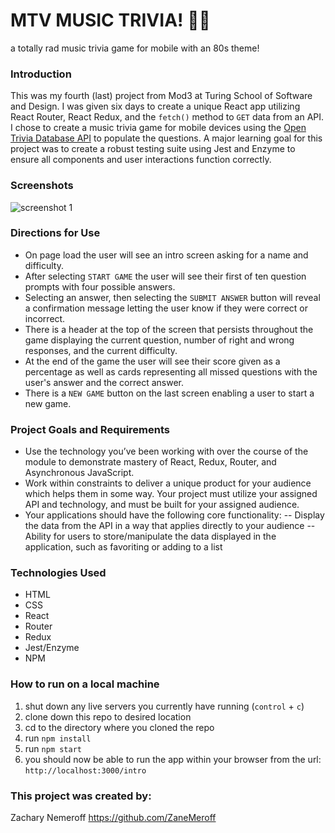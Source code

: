 # MTV MUSIC TRIVIA! 👨‍🎤
a totally rad music trivia game for mobile with an 80s theme!

### Introduction
This was my fourth (last) project from Mod3 at Turing School of Software and Design. I was given six days to create a unique React app utilizing React Router, React Redux, and the `fetch()` method to `GET` data from an API. I chose to create a music trivia game for mobile devices using the [Open Trivia Database API](https://opentdb.com) to populate the questions. A major learning goal for this project was to create a robust testing suite using Jest and Enzyme to ensure all components and user interactions function correctly.

### Screenshots
![screenshot 1](https://user-images.githubusercontent.com/53405028/75648980-f51f7b00-5c0e-11ea-9c84-0b985f7ad267.png)

### Directions for Use
- On page load the user will see an intro screen asking for a name and difficulty.
- After selecting `START GAME` the user will see their first of ten question prompts with four possible answers.
- Selecting an answer, then selecting the `SUBMIT ANSWER` button will reveal a confirmation message letting the user know if they were correct or incorrect.
- There is a header at the top of the screen that persists throughout the game displaying the current question, number of right and wrong responses, and the current difficulty.
- At the end of the game the user will see their score given as a percentage as well as cards representing all missed questions with the user's answer and the correct answer.
- There is a `NEW GAME` button on the last screen enabling a user to start a new game.

### Project Goals and Requirements
- Use the technology you’ve been working with over the course of the module to demonstrate mastery of React, Redux, Router, and Asynchronous JavaScript.
- Work within constraints to deliver a unique product for your audience which helps them in some way. Your project must utilize your assigned API and technology, and must be built for your assigned audience.
- Your applications should have the following core functionality:
-- Display the data from the API in a way that applies directly to your audience
-- Ability for users to store/manipulate the data displayed in the application, such as favoriting or adding to a list

### Technologies Used
- HTML
- CSS
- React
- Router
- Redux
- Jest/Enzyme
- NPM

### How to run on a local machine
1. shut down any live servers you currently have running (`control` + `c`)
2. clone down this repo to desired location
3. cd to the directory where you cloned the repo
4. run `npm install`
5. run `npm start`
6. you should now be able to run the app within your browser from the url: `http://localhost:3000/intro`

### This project was created by:
Zachary Nemeroff https://github.com/ZaneMeroff
